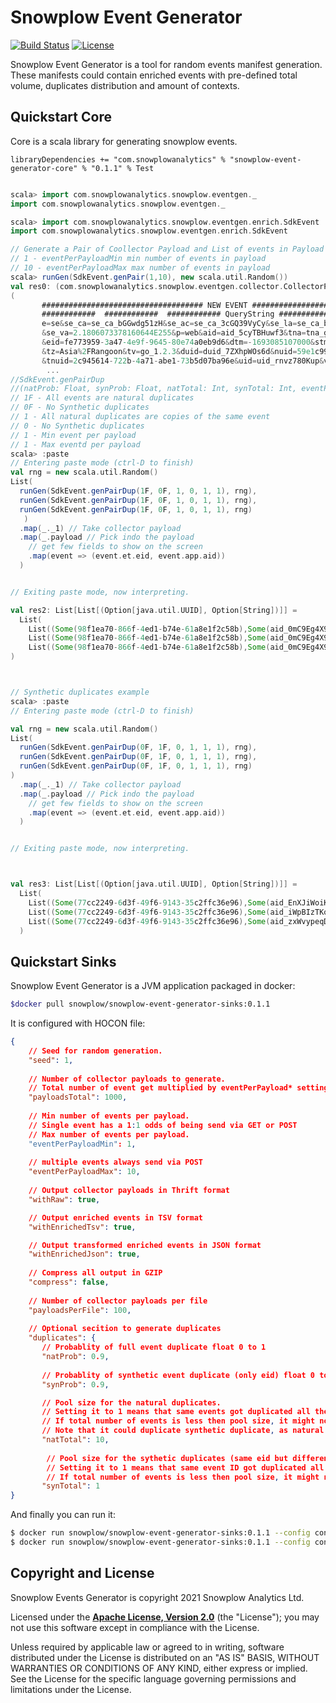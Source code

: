 # Snowplow Event Generator

[![Build Status][build-image]][build] 
[![License][license-image]][license]

Snowplow Event Generator is a tool for random events manifest generation.
These manifests could contain enriched events with pre-defined total volume, duplicates distribution and amount of contexts.

## Quickstart Core

Core is a scala library for generating snowplow events.
```
libraryDependencies += "com.snowplowanalytics" % "snowplow-event-generator-core" % "0.1.1" % Test
```

```scala

scala> import com.snowplowanalytics.snowplow.eventgen._
import com.snowplowanalytics.snowplow.eventgen._

scala> import com.snowplowanalytics.snowplow.eventgen.enrich.SdkEvent
import com.snowplowanalytics.snowplow.eventgen.enrich.SdkEvent

// Generate a Pair of Coollector Payload and List of events in Payload
// 1 - eventPerPayloadMin min number of events in payload
// 10 - eventPerPayloadMax max number of events in payload
scala> runGen(SdkEvent.genPair(1,10), new scala.util.Random())
val res0: (com.snowplowanalytics.snowplow.eventgen.collector.CollectorPayload, List[com.snowplowanalytics.snowplow.analytics.scalasdk.Event]) =
(
       #################################### NEW EVENT ####################################
       ############  ############  ############ QueryString ############  ############  ##########
       e=se&se_ca=se_ca_bGGwdg51zH&se_ac=se_ca_3cGQ39VyCy&se_la=se_ca_bFDoeybB5N&se_pr=se_ca_QBBUS3F0pj
       &se_va=2.1806073378160644E255&p=web&aid=aid_5cyTBHuwf3&tna=tna_gLAhEnI4Rl&tid=1000000
       &eid=fe773959-3a47-4e9f-9645-80e74a0eb9d6&dtm=-1693085107000&stm=-1693056326000
       &tz=Asia%2FRangoon&tv=go_1.2.3&duid=duid_7ZXhpWOs6d&nuid=59e1c99d-eb2d-4ea2-80b6-fa73de2028bb
       &tnuid=2c945614-722b-4a71-abe1-73b5d07ba96e&uid=uid_rnvz780Kup&vid=1000000&
        ...
//SdkEvent.genPairDup
//(natProb: Float, synProb: Float, natTotal: Int, synTotal: Int, eventPerPayloadMin: Int, eventPerPayloadMax: Int)
// 1F - All events are natural duplicates
// 0F - No Synthetic duplicates
// 1 - All natural duplicates are copies of the same event
// 0 - No Synthetic duplicates
// 1 - Min event per payload
// 1 - Max eventd per payload
scala> :paste
// Entering paste mode (ctrl-D to finish)
val rng = new scala.util.Random()
List(
  runGen(SdkEvent.genPairDup(1F, 0F, 1, 0, 1, 1), rng),
  runGen(SdkEvent.genPairDup(1F, 0F, 1, 0, 1, 1), rng), 
  runGen(SdkEvent.genPairDup(1F, 0F, 1, 0, 1, 1), rng)
   )
  .map(_._1) // Take collector payload
  .map(_.payload // Pick indo the payload
    // get few fields to show on the screen
    .map(event => (event.et.eid, event.app.aid)) 
  )


// Exiting paste mode, now interpreting.

val res2: List[List[(Option[java.util.UUID], Option[String])]] =
  List(
    List((Some(98f1ea70-866f-4ed1-b74e-61a8e1f2c58b),Some(aid_0mC9Eg4X9F))),
    List((Some(98f1ea70-866f-4ed1-b74e-61a8e1f2c58b),Some(aid_0mC9Eg4X9F))),
    List((Some(98f1ea70-866f-4ed1-b74e-61a8e1f2c58b),Some(aid_0mC9Eg4X9F)))
)



// Synthetic duplicates example
scala> :paste
// Entering paste mode (ctrl-D to finish)

val rng = new scala.util.Random()
List(
  runGen(SdkEvent.genPairDup(0F, 1F, 0, 1, 1, 1), rng),
  runGen(SdkEvent.genPairDup(0F, 1F, 0, 1, 1, 1), rng),
  runGen(SdkEvent.genPairDup(0F, 1F, 0, 1, 1, 1), rng)
)
  .map(_._1) // Take collector payload
  .map(_.payload // Pick indo the payload
    // get few fields to show on the screen
    .map(event => (event.et.eid, event.app.aid))
  )


// Exiting paste mode, now interpreting.



val res3: List[List[(Option[java.util.UUID], Option[String])]] = 
  List(
    List((Some(77cc2249-6d3f-49f6-9143-35c2ffc36e96),Some(aid_EnXJiWoiK6))),
    List((Some(77cc2249-6d3f-49f6-9143-35c2ffc36e96),Some(aid_iWpBIzTKom))),
    List((Some(77cc2249-6d3f-49f6-9143-35c2ffc36e96),Some(aid_zxWvypeqDO)))
  )

```

## Quickstart Sinks


Snowplow Event Generator is a JVM application packaged in docker:

```bash
$docker pull snowplow/snowplow-event-generator-sinks:0.1.1
```

It is configured with HOCON file:

```json
{
    // Seed for random generation.
    "seed": 1,
  
    // Number of collector payloads to generate. 
    // Total number of event get multiplied by eventPerPayload* setting. 
    "payloadsTotal": 1000,
  
    // Min number of events per payload.
    // Single event has a 1:1 odds of being send via GET or POST
    // Max number of events per payload.
    "eventPerPayloadMin": 1,
  
    // multiple events always send via POST
    "eventPerPayloadMax": 10,
  
    // Output collector payloads in Thrift format
    "withRaw": true,

    // Output enriched events in TSV format
    "withEnrichedTsv": true,

    // Output transformed enriched events in JSON format
    "withEnrichedJson": true,
  
    // Compress all output in GZIP  
    "compress": false,
  
    // Number of collector payloads per file
    "payloadsPerFile": 100,
  
    // Optional secition to generate duplicates
    "duplicates": {        
       // Probablity of full event duplicate float 0 to 1
       "natProb": 0.9,
      
       // Probablity of synthetic event duplicate (only eid) float 0 to 1
       "synProb": 0.9,

       // Pool size for the natural duplicates. 
       // Setting it to 1 means that same events got duplicated all the time.
       // If total number of events is less then pool size, it might not generate any duplicates. 
       // Note that it could duplicate synthetic duplicate, as natural duplication applied later.
       "natTotal": 10,
      
        // Pool size for the sythetic duplicates (same eid but different everything else) 
        // Setting it to 1 means that same event ID got duplicated all the time.
        // If total number of events is less then pool size, it might not generate any duplicates.
       "synTotal": 1
}
```

And finally you can run it:

```bash
$ docker run snowplow/snowplow-event-generator-sinks:0.1.1 --config config/config.hocon.sample --output file:/tmp/out
$ docker run snowplow/snowplow-event-generator-sinks:0.1.1 --config config/config.hocon.sample --output s3://mybucket/out

```

## Copyright and License

Snowplow Events Generator is copyright 2021 Snowplow Analytics Ltd.

Licensed under the **[Apache License, Version 2.0][license]** (the "License");
you may not use this software except in compliance with the License.

Unless required by applicable law or agreed to in writing, software
distributed under the License is distributed on an "AS IS" BASIS,
WITHOUT WARRANTIES OR CONDITIONS OF ANY KIND, either express or implied.
See the License for the specific language governing permissions and
limitations under the License.


[license-image]: http://img.shields.io/badge/license-Apache--2-blue.svg?style=flat
[license]: http://www.apache.org/licenses/LICENSE-2.0

[build]: https://github.com/snowplow-incubator/snowplow-event-generator/actions?query=workflow%3A%22Test+and+deploy%22
[build-image]: https://github.com/snowplow-incubator/snowplow-event-generator/workflows/Test%20and%20deploy/badge.svg

